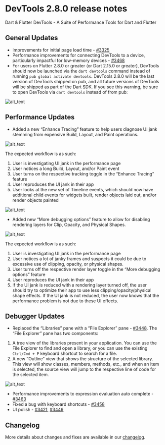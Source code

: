 # DevTools 2.8.0 release notes

Dart & Flutter DevTools - A Suite of Performance Tools for Dart and Flutter

## General Updates

* Improvements for initial page load time -
  [#3325](https://github.com/flutter/devtools/pull/3325)
* Performance improvements for connecting DevTools to a device,
  particularly impactful for low-memory devices -
  [#3468](https://github.com/flutter/devtools/pull/3468)
* For users on Flutter 2.8.0 or greater (or Dart 2.15.0 or greater),
  DevTools should now be launched via the `dart devtools` command
  instead of running `pub global activate devtools`.
  DevTools 2.8.0 will be the last version of DevTools shipped on pub,
  and all future versions of DevTools will be shipped as part of the Dart SDK.
  If you see this warning,
  be sure to open DevTools via `dart devtools` instead of from pub:

![alt_text]({{site.url}}/reference/devtools/release-notes/images-2.8.0/image1.png "dart devtools warning dialog")

## Performance Updates

* Added a new “Enhance Tracing” feature to help users diagnose UI jank
  stemming from expensive Build, Layout, and Paint operations.

![alt_text]({{site.url}}/reference/devtools/release-notes/images-2.8.0/image2.png "Enhance tracing")

The expected workflow is as such:

1. User is investigating UI jank in the performance page
2. User notices a long Build, Layout, and/or Paint event
3. User turns on the respective tracking toggle in the “Enhance Tracing” feature
4. User reproduces the UI jank in their app
5. User looks at the new set of Timeline events, which should now have
   additional child events for widgets built, render objects laid out,
   and/or render objects painted

![alt_text]({{site.url}}/reference/devtools/release-notes/images-2.8.0/image3.png "Timeline events")


* Added new “More debugging options” feature to allow for disabling
  rendering layers for Clip, Opacity, and Physical Shapes.

![alt_text]({{site.url}}/reference/devtools/release-notes/images-2.8.0/image4.png "More debugging options")

The expected workflow is as such:

1. User is investigating UI jank in the performance page
2. User notices a lot of janky frames and suspects it could be due to
   excessive use of clipping, opacity, or physical shapes.
3. User turns off the respective render layer toggle in the “More
   debugging options” feature
4. User reproduces the UI jank in their app
5. If the UI jank is reduced with a rendering layer turned off,
   the user should try to optimize their app to use
   less clipping/opacity/physical shape effects.
   If the UI jank is not reduced,
   the user now knows that the performance problem
   is not due to these UI effects.


## Debugger Updates

* Replaced the “Libraries” pane with a “File Explorer” pane -
  [#3448](https://github.com/flutter/devtools/pull/3448). The “File
  Explorer” pane has two components:

1. A tree view of the libraries present in your application.
   You can use the File Explorer to find and open a library,
   or you can use the existing `Ctrl/Cmd + P` keyboard shortcut
   to search for a file.
2. A new “Outline” view that shows the structure of the selected library.
   This view will show classes, members, methods, etc.,
   and when an item is selected,
   the source view will jump to the respective line of code
   for the selected item.

![alt_text]({{site.url}}/reference/devtools/release-notes/images-2.8.0/image5.png "Outline view selected library")

* Performance improvements to expression evaluation auto complete -
  [#3463](https://github.com/flutter/devtools/pull/3463)
* Fixed a bug with keyboard shortcuts -
  [#3458](https://github.com/flutter/devtools/pull/3458)
* UI polish - [#3421](https://github.com/flutter/devtools/pull/3421),
  [#3449](https://github.com/flutter/devtools/pull/3449)

## Changelog
More details about changes and fixes are available in our [changelog][].

[changelog]: https://github.com/flutter/devtools/blob/master/CHANGELOG.md
